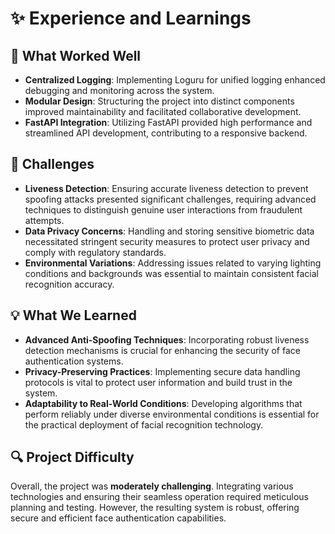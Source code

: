 # ✨ Experience and Learnings

## 🌟 What Worked Well
* **Centralized Logging**: Implementing Loguru for unified logging enhanced debugging and monitoring across the system.
* **Modular Design**: Structuring the project into distinct components improved maintainability and facilitated collaborative development.
* **FastAPI Integration**: Utilizing FastAPI provided high performance and streamlined API development, contributing to a responsive backend.

## 🧩 Challenges
* **Liveness Detection**: Ensuring accurate liveness detection to prevent spoofing attacks presented significant challenges, requiring advanced techniques to distinguish genuine user interactions from fraudulent attempts.
* **Data Privacy Concerns**: Handling and storing sensitive biometric data necessitated stringent security measures to protect user privacy and comply with regulatory standards.
* **Environmental Variations**: Addressing issues related to varying lighting conditions and backgrounds was essential to maintain consistent facial recognition accuracy.

## 💡 What We Learned
* **Advanced Anti-Spoofing Techniques**: Incorporating robust liveness detection mechanisms is crucial for enhancing the security of face authentication systems.
* **Privacy-Preserving Practices**: Implementing secure data handling protocols is vital to protect user information and build trust in the system.
* **Adaptability to Real-World Conditions**: Developing algorithms that perform reliably under diverse environmental conditions is essential for the practical deployment of facial recognition technology.

## 🔍 Project Difficulty
Overall, the project was **moderately challenging**. Integrating various technologies and ensuring their seamless operation required meticulous planning and testing. However, the resulting system is robust, offering secure and efficient face authentication capabilities.